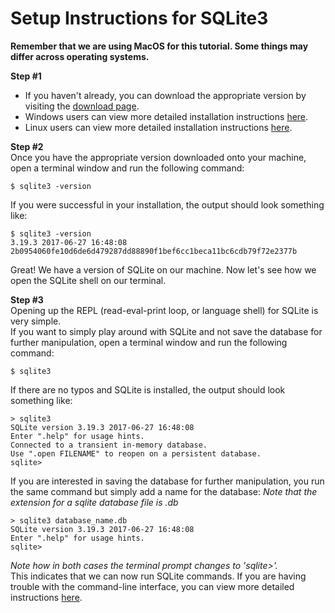 # Setup Instructions for SQLite3

**Remember that we are using MacOS for this tutorial. Some things may differ across operating systems.**

**Step #1**
  
- If you haven't already, you can download the appropriate version by visiting the [download page](https://www.sqlite.org/download.html).  
- Windows users can view more detailed installation instructions [here](http://www.sqlitetutorial.net/download-install-sqlite/).
- Linux users can view more detailed installation instructions [here](https://linuxhint.com/install_sqlite_browser_ubuntu_1804/).

**Step #2**  
Once you have the appropriate version downloaded onto your machine, open a terminal window and run the following command:

    $ sqlite3 -version
If you were successful in your installation, the output should look something like:

    $ sqlite3 -version
    3.19.3 2017-06-27 16:48:08 2b0954060fe10d6de6d479287dd88890f1bef6cc1beca11bc6cdb79f72e2377b
Great! We have a version of SQLite on our machine. Now let's see how we open the SQLite shell on our terminal. 

**Step #3**  
Opening up the REPL (read-eval-print loop, or language shell) for SQLite is very simple.  
If you want to simply play around with SQLite and not save the database for further manipulation, open a terminal window and run the following command:

    $ sqlite3
If there are no typos and SQLite is installed, the output should look something like:

    > sqlite3
    SQLite version 3.19.3 2017-06-27 16:48:08
    Enter ".help" for usage hints.
    Connected to a transient in-memory database.
    Use ".open FILENAME" to reopen on a persistent database.
    sqlite> 
If you are interested in saving the database for further manipulation, you run the same command but simply add a name for the database:
*Note that the extension for a sqlite database file is .db*

    > sqlite3 database_name.db
    SQLite version 3.19.3 2017-06-27 16:48:08
    Enter ".help" for usage hints.
    sqlite> 

*Note how in both cases the terminal prompt changes to 'sqlite>'.*  
This indicates that we can now run SQLite commands. If you are having trouble with the command-line interface, you can view more detailed instructions [here](https://www.sqlite.org/cli.html).